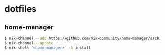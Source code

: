 # dotfiles

## home-manager

```sh
$ nix-channel --add https://github.com/nix-community/home-manager/archive/release-23.05.tar.gz home-manager
$ nix-channel --update
$ nix-shell '<home-manager>' -A install
```

